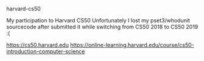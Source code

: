 harvard-cs50

My participation to Harvard CS50
Unfortunately I lost my pset3/whodunit sourcecode after submitted it while switching from CS50 2018 to CS50 2019 :(

https://cs50.harvard.edu
https://online-learning.harvard.edu/course/cs50-introduction-computer-science
